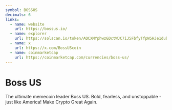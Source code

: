 ```yaml
---
symbol: BOSSUS
decimals: 6
links:
  - name: website
    url: https://bossus.io/
  - name: explorer
    url: https://solscan.io/token/AQCXMYphwzGDctWJC7iJ5FbfyTfpW5HJe1dub54cnRfm
  - name: x
    url: https://x.com/BossUScoin
  - name: coinmarketcap
    url: https://coinmarketcap.com/currencies/boss-us/
---
```


# Boss US

The ultimate memecoin leader Boss US. Bold, fearless, and unstoppable - just like America! Make Crypto Great Again.
